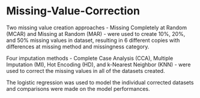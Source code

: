 # Missing-Value-Correction

Two missing value creation approaches - Missing Completely at Random (MCAR) and Missing at Random (MAR) -
were used to create 10%, 20%, and 50% missing values in dataset, resulting in 6 different copies with differences at missing method and 
missingness category.

Four imputation methods - Complete Case Analysis (CCA), Multiple Imputation (MI), Hot Encoding (HD), and k-Nearest Neighbor (KNN) -
were used to correct the missing values in all of the datasets created.

The logistic regression was used to model the individual corrected datasets and comparisons were made on the model performances.
